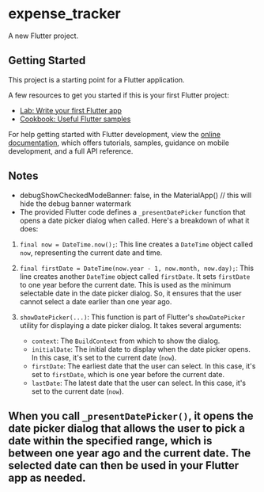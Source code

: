 # expense_tracker

A new Flutter project.

## Getting Started

This project is a starting point for a Flutter application.

A few resources to get you started if this is your first Flutter project:

- [Lab: Write your first Flutter app](https://docs.flutter.dev/get-started/codelab)
- [Cookbook: Useful Flutter samples](https://docs.flutter.dev/cookbook)

For help getting started with Flutter development, view the
[online documentation](https://docs.flutter.dev/), which offers tutorials,
samples, guidance on mobile development, and a full API reference.

## Notes
* debugShowCheckedModeBanner: false, in the MaterialApp() // this will hide the debug banner watermark
* The provided Flutter code defines a `_presentDatePicker` function that opens a date picker dialog when called. Here's a breakdown of what it does:

1. `final now = DateTime.now();`: This line creates a `DateTime` object called `now`, representing the current date and time.

2. `final firstDate = DateTime(now.year - 1, now.month, now.day);`: This line creates another `DateTime` object called `firstDate`. It sets `firstDate` to one year before the current date. This is used as the minimum selectable date in the date picker dialog. So, it ensures that the user cannot select a date earlier than one year ago.

3. `showDatePicker(...)`: This function is part of Flutter's `showDatePicker` utility for displaying a date picker dialog. It takes several arguments:
   - `context`: The `BuildContext` from which to show the dialog.
   - `initialDate`: The initial date to display when the date picker opens. In this case, it's set to the current date (`now`).
   - `firstDate`: The earliest date that the user can select. In this case, it's set to `firstDate`, which is one year before the current date.
   - `lastDate`: The latest date that the user can select. In this case, it's set to the current date (`now`).

When you call `_presentDatePicker()`, it opens the date picker dialog that allows the user to pick a date within the specified range, which is between one year ago and the current date. The selected date can then be used in your Flutter app as needed.
---

